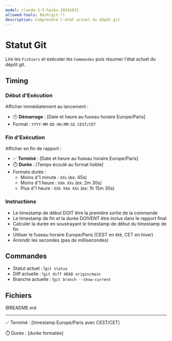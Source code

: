 ```yaml
---
model: claude-3-5-haiku-20241022
allowed-tools: Bash(git:*)
description: Comprendre l'état actuel du dépôt git
---
```


# Statut Git

Lire les `Fichiers` et exécuter les `Commandes` puis résumer l'état actuel du dépôt git.

## Timing

### Début d'Exécution
Afficher immédiatement au lancement :
- 🕐 **Démarrage** : [Date et heure au fuseau horaire Europe/Paris]
- Format : `YYYY-MM-DD HH:MM:SS CEST/CET`

### Fin d'Exécution
Afficher en fin de rapport :
- ✅ **Terminé** : [Date et heure au fuseau horaire Europe/Paris]
- ⏱️ **Durée** : [Temps écoulé au format lisible]
- Formats durée :
  - Moins d'1 minute : `XXs` (ex: 45s)
  - Moins d'1 heure : `XXm XXs` (ex: 2m 30s)
  - Plus d'1 heure : `XXh XXm XXs` (ex: 1h 15m 30s)

### Instructions
- Le timestamp de début DOIT être la première sortie de la commande
- Le timestamp de fin et la durée DOIVENT être inclus dans le rapport final
- Calculer la durée en soustrayant le timestamp de début du timestamp de fin
- Utiliser le fuseau horaire Europe/Paris (CEST en été, CET en hiver)
- Arrondir les secondes (pas de millisecondes)

## Commandes

- Statut actuel : !`git status`
- Diff actuelle : !`git diff HEAD origin/main`
- Branche actuelle : !`git branch --show-current`

## Fichiers
@README.md

---
✅ Terminé : [timestamp Europe/Paris avec CEST/CET]

⏱️ Durée : [durée formatée]